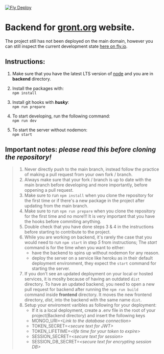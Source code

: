 [![Fly Deploy](https://github.com/prometeh/gront-website-project/actions/workflows/main.yml/badge.svg?branch=main)](https://github.com/prometeh/gront-website-project/actions/workflows/main.yml)

# Backend for [gront.org](https://www.gront.org ) website.  

The project still has not been deployed on the main domain, however you can still inspect the current development state [here on fly.io](https://gront-server.fly.dev/ "a deployment of current main branch on fly.io").  

## Instructions:

1. Make sure that you have the latest LTS version of [node](https://nodejs.org "Node.js® is a JavaScript runtime built on Chrome's V8 JavaScript engine.") and you are in **backend** directory.  

2. Install the packages with:  
`npm install`

3. Install git hooks with ***husky***:  
`npm run prepare`

4. To start developing, run the following command:  
`npm run dev`

5. To start the server without nodemon:  
`npm start`


## Important notes: *please read this before cloning the repository!*

> 1. Never directly push to the main branch, instead follow the practice of making a pull request from your own fork / branch.
> 2. Always make sure that your fork / branch is up to date with the main branch before developing and more importantly, before oppening a pull request.
> 3. Make sure to run `npm install` when you clone the repository for the first time or if there's a new package in the project after updating from the main branch.
> 4. Make sure to run `npm run prepare` when you clone the repository for the first time and no more!!! It is very important that you have the hooks before commiting anything.
> 5. Double check that you have done steps 3 & 4 in the instructions before starting to contribute to the project.
> 6. While you are working on backend, it's rarely the case that you would need to run `npm start` in step *5* from instructions; The *start* command is for the time when you want to either:
>     - have the backend to spins up without nodemon for any reason.
>     - deploy the server on a service like heroku as in their default deployment environment, they expect the `start` command for starting the server.  
>  7. If you don't see an updated deployment on your local or hosted services, it is moslty because of having an outdated `dist` directory. To have an updated backend, you need to open a new pull request for backend after running the `npm run build` command inside **frontend** directory. It moves the new frontend directory, *dist*, into the backend with the same name `dist`.
>  8. Setup your enviroment varibles as following for your deployment:  
>       - If it is a local deployment, create a .env file in the root of your project(Backend directory) and insert the    following keys
>       - MONGO_URI=*\<Link to the database connection\>*
>       - TOKEN_SECRET=*\<secure text for JWT\>*
>       - TOKEN_LIFETIME=*\<life time for your token to expire\>*
>       - SESSION_SECRET=*\<secure text for session\>*
>       - SESSION_DB_SECRET=*\<secure text for encrypting session DB\>* 

